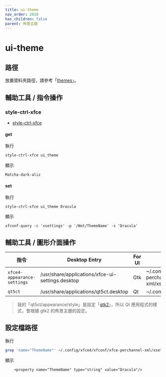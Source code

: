 ```yaml
---
title: ui-theme
nav_order: 2010
has_children: false
parent: 佈景主題
---
```



# ui-theme


## 路徑

放置資料夾路徑，請參考「[themes](https://samwhelp.github.io/note-about-manjaro/read/theme.html#themes)」。


## 輔助工具 / 指令操作


### style-ctrl-xfce

* [style-ctrl-xfce](https://samwhelp.github.io/note-about-manjaro/read/project/style-xfce/style-ctrl-xfce.html)


#### get

執行

``` sh
style-ctrl-xfce ui_theme
```

顯示

```
Matcha-dark-aliz
```

#### set

執行

```
style-ctrl-xfce ui_theme Dracula
```

顯示

```
xfconf-query -c 'xsettings' -p '/Net/ThemeName' -s 'Dracula'
```


## 輔助工具 / 圖形介面操作

| 指令 | Desktop Entry | For UI | 設定檔 |
| --- | --- | --- | --- |
| `xfce4-appearance-settings` | /usr/share/applications/xfce-ui-settings.desktop | Gtk | ~/.config/xfce4/xfconf/xfce-perchannel-xml/xsettings.xml |
| `qt5ct` | /usr/share/applications/qt5ct.desktop | Qt | ~/.config/qt5ct/qt5ct.conf |


> 我的「qt5ct/appearance/style」是設定「[gtk2](https://github.com/samwhelp/note-about-manjaro/blob/gh-pages/_demo/adjustment/full/xfce/config/qt5ct/qt5ct.conf#L5)」，所以 Qt 應用程式的樣式，會根據 gtk2 的佈景主題的設定。


## 設定檔路徑

執行

``` sh
grep 'name="ThemeName"' ~/.config/xfce4/xfconf/xfce-perchannel-xml/xsettings.xml
```

顯示

```
    <property name="ThemeName" type="string" value="Dracula"/>
```
